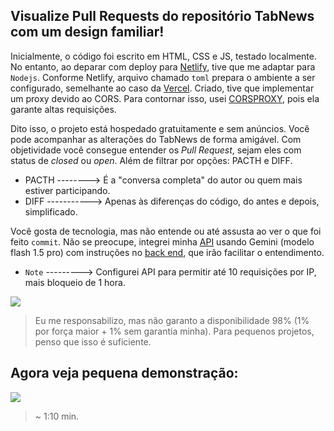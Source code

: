 ## Visualize Pull Requests do repositório TabNews com um design familiar!

Inicialmente, o código foi escrito em HTML, CSS e JS, testado localmente. No entanto, ao deparar com deploy para [Netlify](https://netlify.com), tive que me adaptar para `Nodejs`. Conforme Netlify, arquivo chamado `toml` prepara o ambiente a ser configurado, semelhante ao caso da [Vercel](https://vercel.com). Criado, tive que implementar um proxy devido ao CORS. Para contornar isso, usei [CORSPROXY](https://corsproxy.io/), pois ela garante altas requisições. 

Dito isso, o projeto está hospedado gratuitamente e sem anúncios. Você pode acompanhar as alterações do TabNews de forma amigável. Com objetividade você consegue entender os _Pull Request_, sejam eles com status de _closed_ ou _open_. Além de filtrar por opções: PACTH e DIFF. 

- PACTH --------> É a "conversa completa" do autor ou quem mais estiver participando.
- DIFF -----------> Apenas às diferenças do código, do antes e depois, simplificado. 

Você gosta de tecnologia, mas não entende ou até assusta ao ver o que foi feito `commit`. Não se preocupe, integrei minha [API](http://ask-jetrom.vercel.app/) usando Gemini (modelo flash 1.5 pro) com instruções no [back end](https://github.com/Jeiel0rbit/ask-Jetrom), que irão facilitar o entendimento.

- `Note` ---------> Configurei API para permitir até 10 requisições por IP, mais bloqueio de 1 hora.

![](https://i.imgur.com/QXQrGIT.png)
> Eu me responsabilizo, mas não garanto a disponibilidade 98% (1% por força maior + 1% sem garantia minha). Para pequenos projetos, penso que isso é suficiente.

## Agora veja pequena demonstração:

![](https://github.com/user-attachments/assets/a4e71b27-cd02-4efc-a1f8-4f1b9c9248cb)
> ~ 1:10 min.
